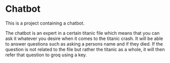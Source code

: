 # Chatbot

This is a project containing a chatbot.

The chatbot is an expert in a certain titanic file which means that you can ask it whatever you desire when it comes to the titanic crash.
It will be able to answer questions such as asking a persons name and if they died. If the question is not related to the file but rather the titanic as a whole,
it will then refer that question to groq using a key.
